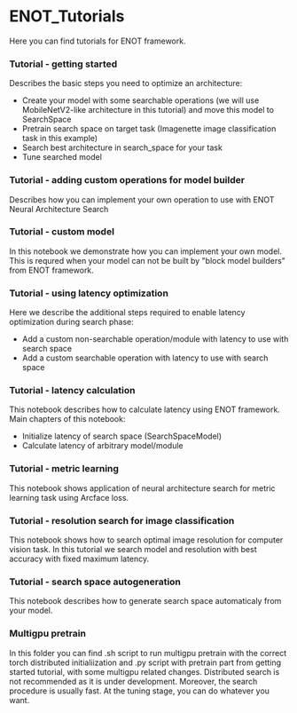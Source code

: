 # ENOT_Tutorials
Here you can find tutorials for ENOT framework.

### Tutorial - getting started
Describes the basic steps you need to optimize an architecture:
* Create your model with some searchable operations (we will use MobileNetV2-like architecture in this tutorial) and move this model to SearchSpace
* Pretrain search space on target task (Imagenette image classification task in this example)
* Search best architecture in search_space for your task
* Tune searched model

### Tutorial - adding custom operations for model builder
Describes how you can implement your own operation to use with ENOT Neural Architecture Search

### Tutorial - custom model
In this notebook we demonstrate how you can implement your own model. This is requred when your model can not be built by "block model builders" from ENOT framework.

### Tutorial - using latency optimization
Here we describe the additional steps required to enable latency optimization during search phase:
* Add a custom non-searchable operation/module with latency to use with search space
* Add a custom searchable operation with latency to use with search space

### Tutorial - latency calculation
This notebook describes how to calculate latency using ENOT framework.
Main chapters of this notebook:
* Initialize latency of search space (SearchSpaceModel)
* Calculate latency of arbitrary model/module

### Tutorial - metric learning
This notebook shows application of neural architecture search for metric learning task using Arcface loss.

### Tutorial - resolution search for image classification
This notebook shows how to search optimal image resolution for computer vision task.
In this tutorial we search model and resolution with best accuracy with fixed maximum latency.

### Tutorial - search space autogeneration
This notebook describes how to generate search space automaticaly from your model.

### Multigpu pretrain
In this folder you can find .sh script to run multigpu pretrain with the correct torch distributed initialiization and .py script with pretrain part from getting started tutorial, with some multigpu related changes. Distributed search is not recommended as it is under development. Moreover, the search procedure is usually fast. At the tuning stage, you can do whatever you want. 
